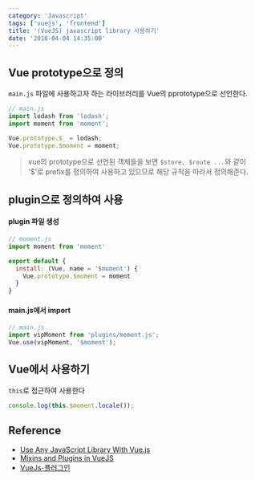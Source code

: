 ```yaml
---
category: 'Javascript'
tags: ['vuejs', 'frontend']
title: '(VueJS) javascript library 사용하기'
date: '2018-04-04 14:35:00'
---
```


## Vue prototype으로 정의

`main.js` 파일에 사용하고자 하는 라이브러리를 Vue의 pprototype으로 선언한다.

```javascript
// main.js
import lodash from 'lodash';
import moment from 'moment';

Vue.prototype.$_ = lodash;
Vue.prototype.$moment = moment;
```

> vue의 prototype으로 선언된 객체들을 보면 `$store, $route ...`와 같이 '\$'로 prefix를 정의하여 사용하고 있으므로 해당 규칙을 따라서 정의해준다.

## plugin으로 정의하여 사용

#### plugin 파일 생성

```javascript
// moment.js
import moment from 'moment'

export default {
  install: (Vue, name = '$moment') {
    Vue.prototype.$moment = moment
  }
}
```

#### main.js에서 import

```javascript
// main.js
import vipMoment from 'plugins/moment.js';
Vue.use(vipMoment, '$moment');
```

## Vue에서 사용하기

`this`로 접근하여 사용한다

```javascript
console.log(this.$moment.locale());
```

## Reference

- [Use Any JavaScript Library With Vue.js](https://dzone.com/articles/use-any-javascript-library-with-vuejs)
- [Mixins and Plugins in VueJS](https://medium.com/@denny.headrick/mixins-and-plugins-in-vuejs-ecee9b37d1bd)
- [VueJs-플러그인](https://kr.vuejs.org/v2/guide/plugins.html)
